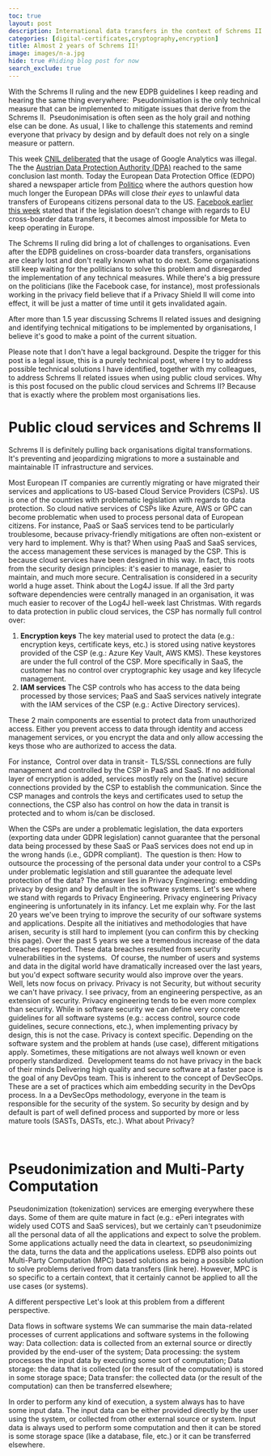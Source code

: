```yaml
---
toc: true
layout: post
description: International data transfers in the context of Schrems II.
categories: [digital-certificates,cryptography,encryption]
title: Almost 2 years of Schrems II! 
image: images/n-a.jpg
hide: true #hiding blog post for now 
search_exclude: true
---
```


With the Schrems II ruling and the new EDPB guidelines I keep reading and hearing the same thing everywhere: 
Pseudonimisation is the only technical measure that can be implemented to mitigate issues that derive from the Schrems II. 
Pseudonimisation is often seen as the holy grail and nothing else can be done. As usual, I like to challenge this statements and remind everyone that privacy by design and by default does not rely on a single measure or pattern. 

This week [CNIL deliberated](https://www.cnil.fr/fr/utilisation-de-google-analytics-et-transferts-de-donnees-vers-les-etats-unis-la-cnil-met-en-demeure) that the usage of Google Analytics was illegal. The the [Austrian Data Protection Authority (DPA)](https://www.natlawreview.com/article/austrian-dpa-finds-data-transfers-resulting-analytics-cookie-use-to-be-violation) reached to the same conclusion last month.
Today the European Data Protection Office (EDPO) shared a newspaper article from [Politico](https://www.politico.eu/article/us-eu-data-transfers-on-life-support-after-french-google-decision/) where the authors question how much longer the European DPAs will close <em> their eyes </em> to unlawful data transfers of Europeans citizens personal data to the US.
[Facebook earlier this week](https://about.fb.com/news/2022/02/meta-is-absolutely-not-threatening-to-leave-europe/) stated that if the legislation doesn't change with regards to EU cross-boarder data transfers, it becomes almost impossible for Meta to keep operating in Europe.

The Schrems II ruling did bring a lot of challenges to organisations. Even after the EDPB guidelines on cross-boarder data transfers, organisations are clearly lost and don't really known what to do next. Some organisations still keep waiting for the politicians to solve this problem and disregarded the implementation of any technical measures. 
While there's a big pressure on the politicians (like the Facebook case, for instance), most professionals working in the privacy field believe that if a Privacy Shield II will come into effect, it will be just a matter of time until it gets invalidated again.

After more than 1.5 year discussing Schrems II related issues and designing and identifying technical mitigations to be implemented by organisations, I believe it's good to make a point of the current situation. 

Please note that I don't have a legal background. Despite the trigger for this post is a legal issue, this is a purely technical post, where I try to address possible technical solutions I have identified, together with my colleagues, to address Schrems II related issues when using public cloud services. Why is this post focused on the public cloud services and Schrems II? Because that is exactly where the problem most organisations lies.

# Public cloud services and Schrems II

Schrems II is definitely pulling back organisations digital transformations. It's preventing and jeopardizing migrations to more a sustainable and maintainable IT infrastructure and services. 


Most European IT companies are currently migrating or have migrated their services and applications to US-based Cloud Service Providers (CSPs). US is one of the countries with problematic legislation with regards to data protection. So cloud native services of CSPs like Azure, AWS or GPC can become problematic when used to process personal data of European citizens. For instance, PaaS or SaaS services tend to be particularly troublesome, because privacy-friendly mitigations are often non-existent or very hard to implement. 
Why is that? When using PaaS and SaaS services, the access management these services is managed by the CSP. This is because cloud services have been designed in this way. In fact, this roots from the security design principles: it's easier to manage, easier to maintain, and much more secure. Centralisation is considered in a security world a huge asset. Think about the Log4J issue. If all the 3rd party software dependencies were centrally managed in an organisation, it was much easier to recover of the Log4J hell-week last Christmas.
With regards to data protection in public cloud services, the CSP has normally full control over:     

1. **Encryption keys** The key material used to protect the data (e.g.: encryption keys, certificate keys, etc.) is stored using native keystores provided of the CSP (e.g.: Azure Key Vault, AWS KMS). These keystores are under the full control of the CSP. More specifically in SaaS, the customer has no control over cryptographic key usage and key lifecycle management. 
2. **IAM services** The CSP controls who has access to the data being processed by those services; PaaS and SaaS services natively integrate with the IAM services of the CSP (e.g.: Active Directory services). 

These 2 main components are essential to protect data from unauthorized access. Either you prevent access to data through identity and access management services, or you encrypt the data and only allow accessing the keys those who are authorized to access the data. 


 For instance, 
Control over data in transit -  TLS/SSL connections are fully management and controlled by the CSP in PaaS and SaaS. If no additional layer of encryption is added, services mostly rely on the (native) secure connections provided by the CSP to establish the communication. Since the CSP manages and controls the keys and certificates used to setup the connections, the CSP also has control on how the data in transit is protected and to whom is/can be disclosed.

When the CSPs are under a problematic legislation, the data exporters (exporting data under GDPR legislation) cannot guarantee that the personal data being processed by these SaaS or PaaS services does not end up in the wrong hands (i.e., GDPR compliant). 
The question is then:
How to outsource the processing of the personal data under your control to a CSPs under problematic legislation and still guarantee the adequate level protection of the data?
The answer lies in Privacy Engineering: embedding privacy by design and by default in the software systems. Let's see where we stand with regards to Privacy Engineering.
Privacy engineering
Privacy engineering is unfortunately in its infancy. Let me explain why. For the last 20 years we've been trying to improve the security of our software systems and applications. Despite all the initiatives and methodologies that have arisen, security is still hard to implement (you can confirm this by checking this page). Over the past 5 years we see a tremendous increase of the data breaches reported. These data breaches resulted from security vulnerabilities in the systems. 
Of course, the number of users and systems and data in the digital world have dramatically increased over the last years, but you'd expect software security would also improve over the years. 
Well, lets now focus on privacy. Privacy is not Security, but without security we can't have privacy. I see privacy, from an engineering perspective, as an extension of security.
Privacy engineering tends to be even more complex than security. While in software security we can define very concrete guidelines for all software systems (e.g.: access control, source code guidelines, secure connections, etc.), when implementing privacy by design, this is not the case. Privacy is context specific. Depending on the software system and the problem at hands (use case), different mitigations apply. Sometimes, these mitigations are not always well known or even properly standardized. 
Development teams do not have privacy in the back of their minds
Delivering high quality and secure software at a faster pace is the goal of any DevOps team. This is inherent to the concept of DevSecOps. These are a set of practices which aim embedding security in the DevOps process. In a a DevSecOps methodology, everyone in the team is responsible for the security of the system. So security by design and by default is part of well defined process and supported by more or less mature tools (SASTs, DASTs, etc.).
What about Privacy? 

 
# Pseudonimization and Multi-Party Computation
Pseudonimization (tokenization) services are emerging everywhere these days. Some of them are quite mature in fact (e.g.: ePeri integrates with widely used COTS and SaaS services), but we certainly can't pseudonimize all the personal data of all the applications and expect to solve the problem. Some applications actually need the data in cleartext, so pseudonimizing the data, turns the data and the applications useless.
EDPB also points out Multi-Party Computation (MPC) based solutions as being a possible solution to solve problems derived from data transfers (link here). However, MPC is so specific to a certain context, that it certainly cannot be applied to all the use cases (or systems). 

A different perspective
Let's look at this problem from a different perspective. 

Data flows in software systems
We can summarise the main data-related processes of current applications and software systems in the following way:
Data collection: data is collected from an external source or directly provided by the end-user of the system;
Data processing: the system processes the input data by executing some sort of computation;
Data storage: the data that is collected (or the result of the computation) is stored in some storage space;
Data transfer: the collected data (or the result of the computation) can then be transferred elsewhere;

In order to perform any kind of execution, a system always has to have some input data. The input data can be either provided directly by the user using the system, or collected from other external source or system. Input data is always used to perform some computation and then it can be stored is some storage space (like a database, file, etc.) or it can be transferred elsewhere.